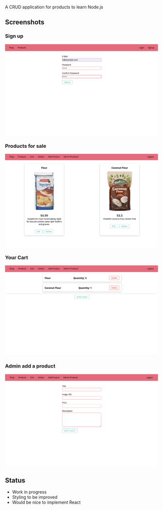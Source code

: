 A CRUD application for products to learn Node.js

## Screenshots

### Sign up
![Signup](/public/readme_images/Sign-up.png "Sign-up")

### Products for sale
![Products](/public/readme_images/Products.png "Products")

### Your Cart
![Cart](/public/readme_images/Cart.png "Cart")

### Admin add a product
![add-product](/public/readme_images/add-product.png "add-product")

## Status

- Work in progress
- Styling to be improved
- Would be nice to implement React